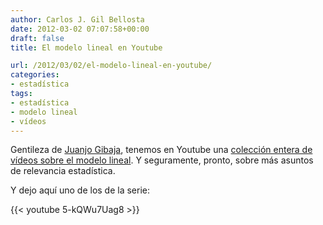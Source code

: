 ```yaml
---
author: Carlos J. Gil Bellosta
date: 2012-03-02 07:07:58+00:00
draft: false
title: El modelo lineal en Youtube

url: /2012/03/02/el-modelo-lineal-en-youtube/
categories:
- estadística
tags:
- estadística
- modelo lineal
- vídeos
---
```


Gentileza de [Juanjo Gibaja](http://www.jjgibaja.net/), tenemos en Youtube una [colección entera de vídeos sobre el modelo lineal](http://www.youtube.com/user/jjgibaja). Y seguramente, pronto, sobre más asuntos de relevancia estadística.

Y dejo aquí uno de los de la serie:

{{< youtube 5-kQWu7Uag8 >}}

